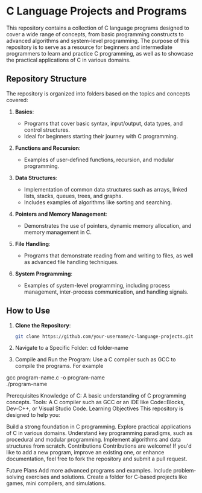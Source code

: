# C Language Projects and Programs  

This repository contains a collection of C language programs designed to cover a wide range of concepts, from basic programming constructs to advanced algorithms and system-level programming. The purpose of this repository is to serve as a resource for beginners and intermediate programmers to learn and practice C programming, as well as to showcase the practical applications of C in various domains.  

## Repository Structure  

The repository is organized into folders based on the topics and concepts covered:  

1. **Basics**:  
   - Programs that cover basic syntax, input/output, data types, and control structures.  
   - Ideal for beginners starting their journey with C programming.  

2. **Functions and Recursion**:  
   - Examples of user-defined functions, recursion, and modular programming.  

3. **Data Structures**:  
   - Implementation of common data structures such as arrays, linked lists, stacks, queues, trees, and graphs.  
   - Includes examples of algorithms like sorting and searching.  

4. **Pointers and Memory Management**:  
   - Demonstrates the use of pointers, dynamic memory allocation, and memory management in C.  

5. **File Handling**:  
   - Programs that demonstrate reading from and writing to files, as well as advanced file handling techniques.  

6. **System Programming**:  
   - Examples of system-level programming, including process management, inter-process communication, and handling signals.  

## How to Use  

1. **Clone the Repository**:  
   ```bash
   git clone https://github.com/your-username/c-language-projects.git
2. Navigate to a Specific Folder:
    cd folder-name

3. Compile and Run the Program:
Use a C compiler such as GCC to compile the programs. For example

gcc program-name.c -o program-name  
./program-name  

Prerequisites
Knowledge of C: A basic understanding of C programming concepts.
Tools: A C compiler such as GCC or an IDE like Code::Blocks, Dev-C++, or Visual Studio Code.
Learning Objectives
This repository is designed to help you:

Build a strong foundation in C programming.
Explore practical applications of C in various domains.
Understand key programming paradigms, such as procedural and modular programming.
Implement algorithms and data structures from scratch.
Contributions
Contributions are welcome! If you'd like to add a new program, improve an existing one, or enhance documentation, feel free to fork the repository and submit a pull request.

Future Plans
Add more advanced programs and examples.
Include problem-solving exercises and solutions.
Create a folder for C-based projects like games, mini compilers, and simulations.
